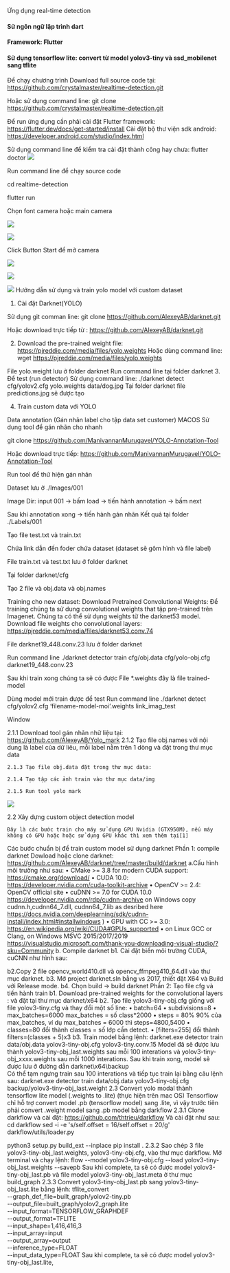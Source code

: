  Ứng dụng real-time detection
#### Sử ngôn ngữ lập trình dart
#### Framework: Flutter
#### Sử dụng tensorflow lite: convert từ model yolov3-tiny và ssd_mobilenet sang tflite

Để chạy chương trình
Download full source code tại: https://github.com/crystalmaster/realtime-detection.git

Hoặc sử dụng command line: 
git clone https://github.com/crystalmaster/realtime-detection.git

Để run ứng dụng cần phải 
cài đặt Flutter framework: https://flutter.dev/docs/get-started/install
Cài đặt bộ thư viện sdk android: https://developer.android.com/studio/index.html

Sử dụng command line để kiểm tra cài đặt thành công hay chưa: 
flutter doctor 
![](https://scontent.fsgn5-4.fna.fbcdn.net/v/t1.15752-9/64444025_2060689050900967_709087800510644224_n.png?_nc_cat=104&_nc_oc=AQn739_WJGI9T4f-ycvcjom0BjV-9HcYXOs0tTidhVK_xUoD9T4tZXcxTsbF0v7J4XFXCXQDyB66o8RgjLhW7vf1&_nc_ht=scontent.fsgn5-4.fna&oh=cdf3959d4c87e376a04a8a222c1b71e9&oe=5D890631)

Run command line để chạy source code

cd realtime-detection

flutter run

Chọn font camera hoặc main camera

![](https://scontent.fsgn5-4.fna.fbcdn.net/v/t1.15752-9/64653309_2259036041025947_7162581418961272832_n.png?_nc_cat=102&_nc_oc=AQk2n1ITxxQ7yxGsBMBNhJ1YWROUg_La-A9ySr0rhC5A0RpSDZGvxaBg56H92Sik4oySNpMXBHp94nNX7zBZUJfk&_nc_ht=scontent.fsgn5-4.fna&oh=27cf95195e3219d58939a4707180ddee&oe=5DC5D74A)

![](https://scontent.fsgn5-7.fna.fbcdn.net/v/t1.15752-9/64781952_2399791420100390_5277437641871065088_n.png?_nc_cat=103&_nc_oc=AQnHMmoq6GChB-AnUAaWBRR1KqrKo_p2RI7oqgWHqWtG6bNTATQKmEHROmlYK16lo1sp8qcwSfUUbS8oHeFnEmWc&_nc_ht=scontent.fsgn5-7.fna&oh=d173b5fb6ded8da2899352471b0b913c&oe=5D7F9BFA)

Click Button Start để mở camera

![](https://scontent.fsgn5-2.fna.fbcdn.net/v/t1.15752-9/64686928_2281425552108811_5675648652865961984_n.png?_nc_cat=107&_nc_oc=AQlAq3XZuy3LxezsDFv1UK3N89r0eILDjydqxx7rkZMU9DEtqWxorwONGfHH-7EeCkwnYdT2JMq5VezLd-WvJk26&_nc_ht=scontent.fsgn5-2.fna&oh=28c425308bbe184cab04c31f5f9bf09d&oe=5D7D9B43)

![](https://scontent.fsgn5-2.fna.fbcdn.net/v/t1.15752-9/64668736_1186309934882378_2671658005312831488_n.png?_nc_cat=105&_nc_oc=AQljaqk509kEufMW5sJtyl5SUKp4F4RtYpEM5LEwicb1hXXIytEPfvZfuZigrZDB6-B0xaJF1UEmoyEIgLxHu7Jz&_nc_ht=scontent.fsgn5-2.fna&oh=a2187de31e50cfdc8680ec63efd2466b&oe=5D805335)

![](https://scontent.fsgn5-5.fna.fbcdn.net/v/t1.15752-9/64874444_451480979018851_5776013092156604416_n.png?_nc_cat=111&_nc_oc=AQl_OeTakQSgz44JhUZo1QplBSbgLdUfeAqHMKmUqVFOrh18ckPsi9aJVdgruOfooz8J9aY4J2oFZIlYqEHMqdtg&_nc_ht=scontent.fsgn5-5.fna&oh=9b32945dac8c16a31df8736bd2cc55ca&oe=5D814539)
Hướng dẫn sử dụng và train yolo model với custom dataset
1.	Cài đặt Darknet(YOLO)

Sử dụng git comman line:
git clone https://github.com/AlexeyAB/darknet.git

Hoặc download trực tiếp từ : https://github.com/AlexeyAB/darknet.git

2.	Download the pre-trained weight file: https://pjreddie.com/media/files/yolo.weights
        Hoặc dùng command line: wget https://pjreddie.com/media/files/yolo.weights

File yolo.weight lưu ở folder darknet
Run command line tại folder darknet
3. Để test (run detector)
Sử dụng command line: ./darknet detect cfg/yolov2.cfg yolo.weights data/dog.jpg
Tại folder darknet file predictions.jpg sẽ được tạo


4. Train custom data với YOLO

Data annotation (Gán nhãn label cho tập data set customer)
MACOS 
Sử dụng tool để gán nhãn cho nhanh

git clone https://github.com/ManivannanMurugavel/YOLO-Annotation-Tool

Hoặc download trực tiếp: https://github.com/ManivannanMurugavel/YOLO-Annotation-Tool


Run tool để thử hiện gán nhãn

Dataset lưu ở ./Images/001

Image Dir: input 001 -> bấm load -> tiến hành annotation -> bấm next

Sau khi annotation xong -> tiến hành gán nhãn 
Kết quả tại folder ./Labels/001

Tạo file test.txt và train.txt

Chứa link dẫn đến foder chứa dataset (dataset sẽ gôm hình và file label)

File train.txt và test.txt lưu ở folder darknet

Tại folder darknet/cfg

Tạo 2 file và obj.data và obj.names

Training cho new dataset:
Download Pretrained Convolutional Weights:
Để training chúng ta sử dung convolutional weights that tập pre-trained trên Imagenet.
Chúng ta có thể sử dụng weights từ the darknet53 model. 
Download file weights cho convolutional layers: https://pjreddie.com/media/files/darknet53.conv.74

File darknet19_448.conv.23 lưu ở folder darknet

Run command line
./darknet detector train cfg/obj.data cfg/yolo-obj.cfg darknet19_448.conv.23

Sau khi train xong chúng ta sẽ có được 
File *.weights đây là file trained-model

Dùng model mới train được để test
Run command line 
./darknet detect cfg/yolov2.cfg ‘filename-model-moi’.weights link_imag_test

Window

2.1.1 Download tool gán nhãn nhữ liệu tại:
https://github.com/AlexeyAB/Yolo_mark
	2.1.2 Tạo file obj.names với nội dung là label của dữ liêu, mỗi label nằm trên 1 dòng và đặt trong thư mục data
 
	2.1.3 Tạo file obj.data đặt trong thư mục data:
		 
	2.1.4 Tạo tập các ảnh train vào thư mục data/img
		 
	2.1.5 Run tool yolo mark
 ![](https://scontent.fsgn5-1.fna.fbcdn.net/v/t1.15752-9/65211909_2230935027123835_6431833879333568512_n.png?_nc_cat=101&_nc_oc=AQm2iiyt4aaL-4GsoI3RDpIVNJ2xWIhDK-h6uQbcINmMt-FAtuc0PltYystAFq8bBgyOrEnQW0xhE-Rsnp5ltX7h&_nc_ht=scontent.fsgn5-1.fna&oh=943940ca0cafb3f0d6e96ba4bd61895b&oe=5D7BF25F)
 
2.2 Xây dựng custom object detection model

	Đây là các bước train cho máy sử dụng GPU Nvidia (GTX950M), nếu máy không có GPU hoặc hoặc sử dụng GPU khác thì xem thêm tại[1]	
Các bước  chuẩn bị để train custom model sử dụng darknet
Phần 1: compile darknet
	Dowload hoặc clone darknet:     https://github.com/AlexeyAB/darknet/tree/master/build/darknet
a.Cấu hình môi trường như sau:
•	CMake >= 3.8 for modern CUDA support: https://cmake.org/download/
•	CUDA 10.0: https://developer.nvidia.com/cuda-toolkit-archive 
•	OpenCV >= 2.4: OpenCV official site
•	cuDNN >= 7.0 for CUDA 10.0 https://developer.nvidia.com/rdp/cudnn-archive on Windows copy cudnn.h,cudnn64_7.dll, cudnn64_7.lib as desribed here https://docs.nvidia.com/deeplearning/sdk/cudnn-install/index.html#installwindows )
•	GPU with CC >= 3.0: https://en.wikipedia.org/wiki/CUDA#GPUs_supported
•	on Linux GCC or Clang, on Windows MSVC 2015/2017/2019 https://visualstudio.microsoft.com/thank-you-downloading-visual-studio/?sku=Community 
b. Compile darknet
b1. Cài đặt biến môi trường CUDA, cuCNN như hình sau:
 
b2.Copy 2 file opencv_world410.dll và opencv_ffmpeg410_64.dll vào thư mục darknet.
b3. Mở project darknet.sln bằng vs 2017, thiết đặt X64 và  Build với Release mode.
b4. Chọn build → build darknet
Phần 2: Tạo file cfg và tiến hành train
b1. Download pre-trained weights for the convolutional layers :
và đặt tại thư mục darknet/x64
b2. Tạo file yolov3-tiny-obj.cfg giống với file yolov3-tiny.cfg và thay đổi một số line:
•	batch=64
•	subdivisions=8
•	max_batches=6000 max_batches = số class*2000
•	steps = 80%  90% của max_batches, ví dụ max_batches = 6000 thì  steps=4800,5400
•	classes=80 đổi thành classes = số lớp cần detect.
•	[filters=255] đổi thành filters=(classes + 5)x3 
b3. Train model bằng lệnh: darknet.exe detector train data/obj.data yolov3-tiny-obj.cfg yolov3-tiny.conv.15
Model đã sẽ được lưu thành yolov3-tiny-obj_last.weights sau mỗi 100 interations và yolov3-tiny-obj_xxxx.weights sau mỗi 1000 interations.
Sau khi train xong, model sẽ được lưu ở đường dẫn darknet\x64\backup\
Có thể tạm ngưng train sau 100 interations và tiếp tục train lại bằng câu lệnh sau: darknet.exe detector train data/obj.data yolov3-tiny-obj.cfg backup/yolov3-tiny-obj_last.weight
2.3 Convert yolo modal thành tensorflow lite model (.weights to .lite) (thực hiện trên mac OS) 
	Tensorflow chỉ hỗ trợ convert model .pb (tensorflow model) sang .lite, vì vậy trước tiên phải convert .weight model sang .pb model bằng darkflow 
2.3.1 Clone darkflow và cài đặt: https://github.com/thtrieu/darkflow
	Và cài đặt như sau:
	cd darkflow
sed -i -e 's/self.offset = 16/self.offset = 20/g' darkflow/utils/loader.py

python3 setup.py build_ext --inplace
pip install .
	2.3.2 Sao chép 3 file yolov3-tiny-obj_last.weights, yolov3-tiny-obj.cfg,  vào thư mục darkflow. Mở terminal và chạy lệnh:
	flow --model yolov3-tiny-obj.cfg --load yolov3-tiny-obj_last.weights --savepb
	Sau khi complete, ta sẽ có được model yolov3-tiny-obj_last.pb và file model yolov3-tiny-obj_last.meta ở thư mục build_graph
2.3.3 Convert yolov3-tiny-obj_last.pb sang yolov3-tiny-obj_last.lite bằng lệnh:
tflite_convert \
  --graph_def_file=built_graph/yolov2-tiny.pb \
  --output_file=built_graph/yolov2_graph.lite \
  --input_format=TENSORFLOW_GRAPHDEF \
  --output_format=TFLITE \
  --input_shape=1,416,416,3 \
  --input_array=input \
  --output_array=output \
  --inference_type=FLOAT \
  --input_data_type=FLOAT
Sau khi complete, ta sẽ có được model yolov3-tiny-obj_last.lite, 
